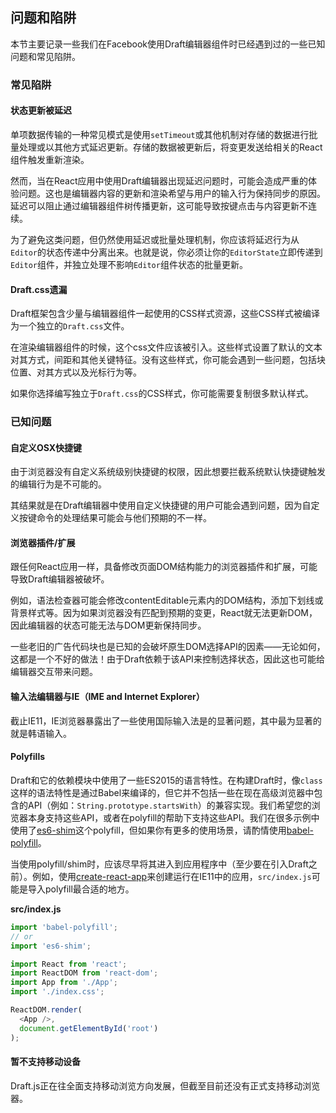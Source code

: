 ## 问题和陷阱

本节主要记录一些我们在Facebook使用Draft编辑器组件时已经遇到过的一些已知问题和常见陷阱。

### 常见陷阱

#### 状态更新被延迟

单项数据传输的一种常见模式是使用`setTimeout`或其他机制对存储的数据进行批量处理或以其他方式延迟更新。存储的数据被更新后，将变更发送给相关的React组件触发重新渲染。

然而，当在React应用中使用Draft编辑器出现延迟问题时，可能会造成严重的体验问题。这也是编辑器内容的更新和渲染希望与用户的输入行为保持同步的原因。延迟可以阻止通过编辑器组件树传播更新，这可能导致按键点击与内容更新不连续。

为了避免这类问题，但仍然使用延迟或批量处理机制，你应该将延迟行为从`Editor`的状态传递中分离出来。也就是说，你必须让你的`EditorState`立即传递到`Editor`组件，并独立处理不影响`Editor`组件状态的批量更新。

#### Draft.css遗漏

Draft框架包含少量与编辑器组件一起使用的CSS样式资源，这些CSS样式被编译为一个独立的`Draft.css`文件。

在渲染编辑器组件的时候，这个css文件应该被引入。这些样式设置了默认的文本对其方式，间距和其他关键特征。没有这些样式，你可能会遇到一些问题，包括块位置、对其方式以及光标行为等。

如果你选择编写独立于`Draft.css`的CSS样式，你可能需要复制很多默认样式。

### 已知问题

#### 自定义OSX快捷键

由于浏览器没有自定义系统级别快捷键的权限，因此想要拦截系统默认快捷键触发的编辑行为是不可能的。

其结果就是在Draft编辑器中使用自定义快捷键的用户可能会遇到问题，因为自定义按键命令的处理结果可能会与他们预期的不一样。

#### 浏览器插件/扩展

跟任何React应用一样，具备修改页面DOM结构能力的浏览器插件和扩展，可能导致Draft编辑器被破坏。

例如，语法检查器可能会修改contentEditable元素内的DOM结构，添加下划线或背景样式等。因为如果浏览器没有匹配到预期的变更，React就无法更新DOM，因此编辑器的状态可能无法与DOM更新保持同步。

一些老旧的广告代码块也是已知的会破坏原生DOM选择API的因素——无论如何，这都是一个不好的做法！由于Draft依赖于该API来控制选择状态，因此这也可能给编辑器交互带来问题。

#### 输入法编辑器与IE（IME and Internet Explorer）

截止IE11，IE浏览器暴露出了一些使用国际输入法是的显著问题，其中最为显著的就是韩语输入。

#### Polyfills

Draft和它的依赖模块中使用了一些ES2015的语言特性。在构建Draft时，像`class`这样的语法特性是通过Babel来编译的，但它并不包括一些在现在高级浏览器中包含的API（例如：`String.prototype.startsWith`）的兼容实现。我们希望您的浏览器本身支持这些API，或者在polyfill的帮助下支持这些API。我们在很多示例中使用了[es6-shim](https://github.com/es-shims/es6-shim)这个polyfill，但如果你有更多的使用场景，请酌情使用[babel-polyfill](https://babeljs.io/docs/usage/polyfill/)。

当使用polyfill/shim时，应该尽早将其进入到应用程序中（至少要在引入Draft之前）。例如，使用[create-react-app](https://github.com/facebookincubator/create-react-app)来创建运行在IE11中的应用，`src/index.js`可能是导入polyfill最合适的地方。

**src/index.js**

```js
import 'babel-polyfill';
// or
import 'es6-shim';

import React from 'react';
import ReactDOM from 'react-dom';
import App from './App';
import './index.css';

ReactDOM.render(
  <App />,
  document.getElementById('root')
);
```

#### 暂不支持移动设备

Draft.js正在往全面支持移动浏览方向发展，但截至目前还没有正式支持移动浏览器。

